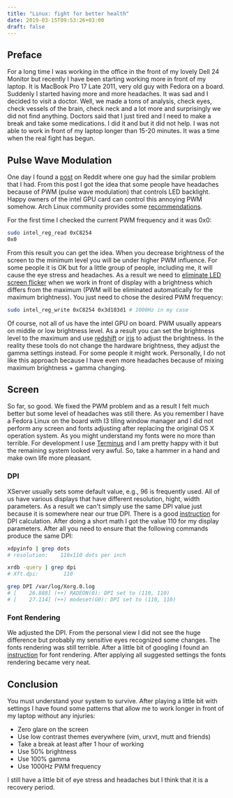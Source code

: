 ```yaml
---
title: "Linux: fight for better health"
date: 2019-03-15T09:53:26+03:00
draft: false
---
```


## Preface

For a long time I was working in the office in the front of my lovely
Dell 24 Monitor but recently I have been starting working more in front of
my laptop. It is MacBook Pro 17 Late 2011, very old guy with Fedora on a board.
Suddenly I started having more and more headaches. It was sad and I
decided to visit a doctor. Well, we made a tons of analysis, check eyes,
check vessels of the brain, check neck and a lot more and surprisingly we did
not find anything. Doctors said that I just tired and I need to make a break
and take some medications. I did it and but it did not help. I was not able to
work in front of my laptop longer than 15-20 minutes. It was a time when the
real fight has begun.

## Pulse Wave Modulation

One day I found a [post](https://www.reddit.com/r/linux4noobs/comments/2ygdpc/eyestrain_problems_while_using_linux/) on Reddit where one guy had the similar
problem that I had. From this post I got the idea that some people have
headaches because of PWM (pulse wave modulation) that controls LED backlight.
Happy owners of the intel GPU card can control this annoying PWM somehow.
Arch Linux community provides some [recommendations](https://wiki.archlinux.org/index.php/backlight#Troubleshooting).

For the first time I checked the current PWM frequency and it was 0x0:

```sh
sudo intel_reg_read 0xC8254
0x0
```

From this result you can get the idea. When you decrease brightness of the
screen to the minimum level you will be under higher PWM influence. For some
people it is OK but for a little group of people, including me, it will cause
the eye stress and headaches. As a result we need to
[eliminate LED screen flicker](http://devbraindom.blogspot.com/2013/03/eliminate-led-screen-flicker-with-intel.html) when we work in front of display with a
brightness which differs from the maximum (PWM will be eliminated automatically
for the maximum brightness). You just need to chose the desired PWM frequency:

```sh
sudo intel_reg_write 0xC8254 0x3d103d1 # 1000Hz in my case
```

Of course, not all of us have the intel GPU on board. PWM usually appears on
middle or low brightness level. As a result you can set the brightness level to
the maximum and use [redshift](http://jonls.dk/redshift/) or [iris](https://iristech.co/how-iris-reduces-pwm-flicker-medium/) to adjust the brightness. In the
reality these tools do not change the hardware brightness, they adjust the
gamma settings instead. For some people it might work. Personally, I do not
like this approach because I have even more headaches because of mixing maximum
brightness + gamma changing.

## Screen

So far, so good. We fixed the PWM problem and as a result I felt much better
but some level of headaches was still there. As you remember I have a Fedora
Linux on the board with I3 tiling window manager and I did not perform any
screen and fonts adjusting after replacing the original OS X operation system.
As you might understand my fonts were no more than terrible. For development
I use [Terminus](http://terminus-font.sourceforge.net/) and I am pretty happy with it but the remaining system looked
very awful. So, take a hammer in a hand and make own life more pleasant.

### DPI

XServer usually sets some default value, e.g., 96 is frequently used. All of us
have various displays that have different resolution, hight, width parameters.
As a result we can't simply use the same DPI value just because it is somewhere
near our true DPI. There is a good [instruction](https://askubuntu.com/questions/197828/how-to-find-and-change-the-screen-dpi) for DPI calculation. After doing a
short math I got the value 110 for my display parameters. After all you need to
ensure that the following commands produce the same DPI:

```sh
xdpyinfo | grep dots
# resolution:    110x110 dots per inch

xrdb -query | grep dpi
# Xft.dpi:        110

grep DPI /var/log/Xorg.0.log
# [    26.888] (++) RADEON(0): DPI set to (110, 110)
# [    27.114] (++) modeset(G0): DPI set to (110, 110)
```

### Font Rendering

We adjusted the DPI. From the personal view I did not see the huge difference
but probably my sensitive eyes recognized some changes. The fonts rendering was
still terrible. After a little bit of googling I found an [instruction](https://wiki.manjaro.org/index.php?title=Improve_Font_Rendering)
for font rendering. After applying all suggested settings
the fonts rendering became very neat.

## Conclusion

You must understand your system to survive. After playing a little bit with
settings I have found some patterns that allow me to work longer in
front of my laptop without any injuries:

* Zero glare on the screen
* Use low contrast themes everywhere (vim, urxvt, mutt and friends)
* Take a break at least after 1 hour of working
* Use 50% brightness
* Use 100% gamma
* Use 1000Hz PWM frequency

I still have a little bit of eye stress and headaches but I think that it is
a recovery period.

